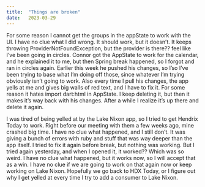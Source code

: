 ```yaml
---
title:  "Things are broken"
date:   2023-03-29
---
```


For some reason I cannot get the groups in the appState to work with the UI. I have no clue what I did wrong. It should work, but it doesn’t. It keeps throwing ProviderNotFoundException, but the provider is there??  feel like I’ve been going in circles. Connor got the AppState to work for the calendar, and he explained it to me, but then Spring break happened, so I forgot and ran in circles again. Earlier this week he pushed his changes, so I’so I’ve been trying to base what I’m doing off those, since whatever I’m trying obviously isn’t going to work. Also every time I pull his changes, the app yells at me and gives big walls of red text, and I have to fix it. For some reason it hates import dart:html in AppState. I keep deleting it, but then it makes it’s way back with his changes. After a while I realize it’s up there and delete it again.

I was tired of being yelled at by the Lake Nixon app, so I tried to get Hendrix Today to work. Right before our meeting with them a few weeks ago, mine crashed big time. I have no clue what happened, and I still don’t. It was giving a bunch of errors with ruby and stuff that was way deeper than the app itself. I tried to fix it again before break, but nothing was working. But I tried again yesterday, and when I opened it, it worked?? Which was so weird. I have no clue what happened, but it works now, so I will accept that as a win. I have no clue if we are going to work on that again now or keep working on Lake Nixon. Hopefully we go back to HDX Today, or I figure out why I get yelled at every time I try to add a consumer to Lake Nixon. 
